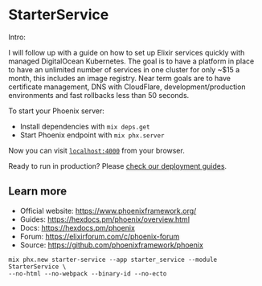 # StarterService

Intro:

I will follow up with a guide on how to set up Elixir services quickly with managed DigitalOcean Kubernetes. The goal is to have a platform in place to have an unlimited number of services in one cluster for only ~$15 a month, this includes an image registry. Near term goals are to have certificate management, DNS with CloudFlare, development/production environments and fast rollbacks less than 50 seconds.

To start your Phoenix server:

  * Install dependencies with `mix deps.get`
  * Start Phoenix endpoint with `mix phx.server`

Now you can visit [`localhost:4000`](http://localhost:4000) from your browser.

Ready to run in production? Please [check our deployment guides](https://hexdocs.pm/phoenix/deployment.html).

## Learn more

  * Official website: https://www.phoenixframework.org/
  * Guides: https://hexdocs.pm/phoenix/overview.html
  * Docs: https://hexdocs.pm/phoenix
  * Forum: https://elixirforum.com/c/phoenix-forum
  * Source: https://github.com/phoenixframework/phoenix


```
mix phx.new starter-service --app starter_service --module StarterService \
--no-html --no-webpack --binary-id --no-ecto 
```